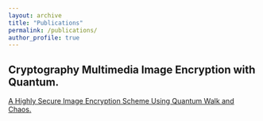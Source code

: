 ```yaml
---
layout: archive
title: "Publications"
permalink: /publications/
author_profile: true
---
```

  ## Cryptography Multimedia Image Encryption with Quantum.
  
  <u><a href="https://www.techscience.com/cmc/v73n1/47856">A Highly Secure Image Encryption Scheme Using Quantum Walk and Chaos</a>.</u>


